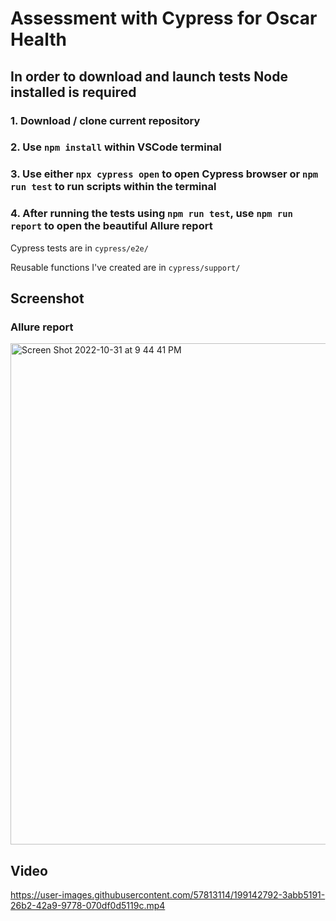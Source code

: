 # Assessment with Cypress for Oscar Health
## In order to download and launch tests Node installed is required 
### 1. Download / clone current repository
### 2. Use `npm install` within VSCode terminal
### 3. Use either `npx cypress open` to open Cypress browser or `npm run test` to run scripts within the terminal
### 4. After running the tests using `npm run test`, use `npm run report` to open the beautiful Allure report

Cypress tests are in `cypress/e2e/`

Reusable functions I've created are in `cypress/support/`



## Screenshot 
### Allure report 

<img width="802" alt="Screen Shot 2022-10-31 at 9 44 41 PM" src="https://user-images.githubusercontent.com/57813114/199142752-0f1398c6-3578-4c06-b500-2e29af24d477.png">



## Video




https://user-images.githubusercontent.com/57813114/199142792-3abb5191-26b2-42a9-9778-070df0d5119c.mp4

